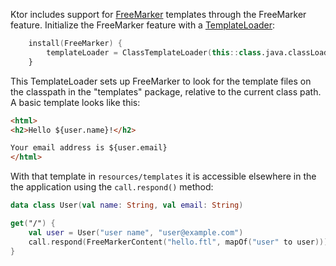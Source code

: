 [//]: # (title: Freemarker)
[//]: # (caption: Using Freemarker Templates)
[//]: # (category: servers)
[//]: # (keywords: html)
[//]: # (feature: feature)
[//]: # (artifact: io.ktor)
[//]: # (class: io.ktor.freemarker.FreeMarker)
[//]: # (redirect_from: redirect_from)
[//]: # (- /features/freemarker.html: - /features/freemarker.html)
[//]: # (- /features/templates/freemarker.html: - /features/templates/freemarker.html)
[//]: # (ktor_version_review: 1.0.0)

Ktor includes support for [FreeMarker](http://freemarker.org/) templates through the FreeMarker
feature.  Initialize the FreeMarker feature with a
[TemplateLoader](http://freemarker.org/docs/pgui_config_templateloading.html):

```kotlin
    install(FreeMarker) {
        templateLoader = ClassTemplateLoader(this::class.java.classLoader, "templates")
    }
```

This TemplateLoader sets up FreeMarker to look for the template files on the classpath in the
"templates" package, relative to the current class path.  A basic template looks like this:



```html
<html>
<h2>Hello ${user.name}!</h2>

Your email address is ${user.email}
</html>
```

With that template in `resources/templates` it is accessible elsewhere in the the application
using the `call.respond()` method:

```kotlin
data class User(val name: String, val email: String)

get("/") {
	val user = User("user name", "user@example.com")
	call.respond(FreeMarkerContent("hello.ftl", mapOf("user" to user)))
}
```